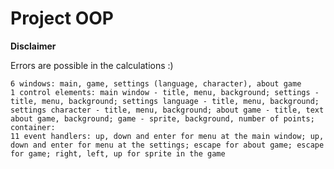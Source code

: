 # Project OOP
**Disclaimer**

Errors are possible in the calculations :)
~~~~~~~~~~~~~~~~~~~~~~~~~~~~~~~~~~~~~~~~~~
6 windows: main, game, settings (language, character), about game
1 control elements: main window - title, menu, background; settings - title, menu, background; settings language - title, menu, background; settings character - title, menu, background; about game - title, text about game, background; game - sprite, background, number of points;  
container:
11 event handlers: up, down and enter for menu at the main window; up, down and enter for menu at the settings; escape for about game; escape for game; right, left, up for sprite in the game
